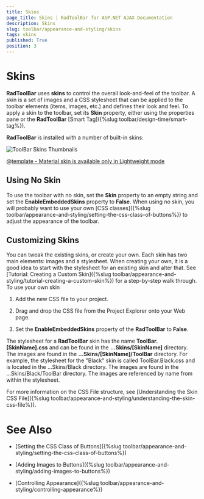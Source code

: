 ```yaml
---
title: Skins
page_title: Skins | RadToolBar for ASP.NET AJAX Documentation
description: Skins
slug: toolbar/appearance-and-styling/skins
tags: skins
published: True
position: 3
---
```


# Skins


**RadToolBar** uses **skins** to control the overall look-and-feel of the toolbar. A skin is a set of images and a CSS stylesheet that can be applied to the toolbar elements (items, images, etc.) and defines their look and feel. To apply a skin to the toolbar, set its **Skin** property, either using the properties pane or the **RadToolBar** [Smart Tag]({%slug toolbar/design-time/smart-tag%}).

**RadToolBar** is installed with a number of built-in skins:

![ToolBar Skins Thumbnails](images/toolbar-skins.png) 


 @[template - Material skin is available only in Lightweight mode](/_templates/common/skins-notes.md#material-only-in-lightweight) 





## Using No Skin

To use the toolbar with no skin, set the **Skin** property to an empty string and set the **EnableEmbeddedSkins** property to **False**. When using no skin, you will probably want to use your own [CSS classes]({%slug toolbar/appearance-and-styling/setting-the-css-class-of-buttons%}) to adjust the appearance of the toolbar.

## Customizing Skins

You can tweak the existing skins, or create your own. Each skin has two main elements: images and a stylesheet. When creating your own, it is a good idea to start with the stylesheet for an existing skin and alter that. See [Tutorial: Creating a Custom Skin]({%slug toolbar/appearance-and-styling/tutorial-creating-a-custom-skin%}) for a step-by-step walk through. To use your own skin

1. Add the new CSS file to your project.

1. Drag and drop the CSS file from the Project Explorer onto your Web page.

1. Set the **EnableEmbeddedSkins** property of the **RadToolBar** to **False**.

The stylesheet for a **RadToolBar** skin has the name **ToolBar.[SkinName].css** and can be found in the **...Skins/[SkinName]** directory. The images are found in the **...Skins/[SkinName]/ToolBar** directory. For example, the stylesheet for the "Black" skin is called ToolBar.Black.css and is located in the ...Skins/Black directory. The images are found in the ...Skins/Black/ToolBar directory. The images are referenced by name from within the stylesheet.

For more information on the CSS File structure, see [Understanding the Skin CSS File]({%slug toolbar/appearance-and-styling/understanding-the-skin-css-file%}).

# See Also

 * [Setting  the CSS Class of Buttons]({%slug toolbar/appearance-and-styling/setting-the-css-class-of-buttons%})

 * [Adding Images to Buttons]({%slug toolbar/appearance-and-styling/adding-images-to-buttons%})

 * [Controlling Appearance]({%slug toolbar/appearance-and-styling/controlling-appearance%})

